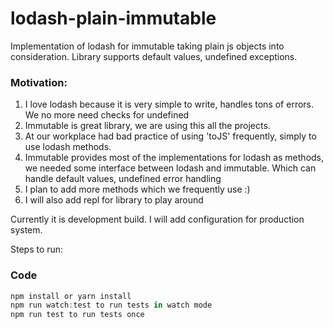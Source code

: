 # lodash-plain-immutable

Implementation of lodash for immutable taking plain js objects into consideration. Library supports default values, undefined exceptions. 

### Motivation:
1. I love lodash because it is very simple to write, handles tons of errors. We no more need checks for undefined
2. Immutable is great library, we are using this all the projects. 
3. At our workplace had bad practice of using 'toJS' frequently, simply to use lodash methods. 
4. Immutable provides most of the implementations for lodash as methods, we needed some interface between lodash and immutable.
    Which can handle default values, undefined error handling
5. I plan to add more methods which we frequently use :)
6. I will also add repl for library to play around


Currently it is development build. I will add configuration for production system. 

Steps to run:

### Code
```javascript
npm install or yarn install
npm run watch:test to run tests in watch mode
npm run test to run tests once
```
